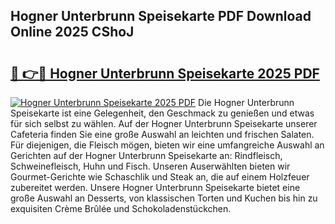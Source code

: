 ## Hogner Unterbrunn Speisekarte PDF Download Online 2025 CShoJ

# <h2><a href="http://gc92b8.nevu.top/?p=Hogner+Unterbrunn+Speisekarte">🔗 👉🔴 Hogner Unterbrunn Speisekarte 2025 PDF</a></h2>

[![Hogner Unterbrunn Speisekarte 2025 PDF](https://i.imgur.com/dBaPXMq.png)](http://gc92b8.nevu.top/?p=Hogner+Unterbrunn+Speisekarte)
Die Hogner Unterbrunn Speisekarte ist eine Gelegenheit, den Geschmack zu genießen und etwas für sich selbst zu wählen. Auf der Hogner Unterbrunn Speisekarte unserer Cafeteria finden Sie eine große Auswahl an leichten und frischen Salaten. Für diejenigen, die Fleisch mögen, bieten wir eine umfangreiche Auswahl an Gerichten auf der Hogner Unterbrunn Speisekarte an: Rindfleisch, Schweinefleisch, Huhn und Fisch. Unseren Auserwählten bieten wir Gourmet-Gerichte wie Schaschlik und Steak an, die auf einem Holzfeuer zubereitet werden. Unsere Hogner Unterbrunn Speisekarte bietet eine große Auswahl an Desserts, von klassischen Torten und Kuchen bis hin zu exquisiten Crème Brûlée und Schokoladenstückchen.
